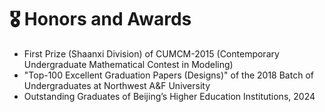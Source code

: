 # 🎖 Honors and Awards
- First Prize (Shaanxi Division) of CUMCM-2015 (Contemporary Undergraduate Mathematical Contest in Modeling)
- "Top-100 Excellent Graduation Papers (Designs)" of the 2018 Batch of Undergraduates at Northwest A&F University
- Outstanding Graduates of Beijing’s Higher Education Institutions, 2024